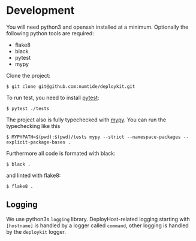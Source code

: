 # Development

You will need python3 and openssh installed at a minimum.
Optionally the following python tools are required:

- flake8
- black
- pytest
- mypy

Clone the project:

```console
$ git clone git@github.com:numtide/deploykit.git
```

To run test, you need to install [pytest](https://pytest.org):

```console
$ pytest ./tests
```

The project also is fully typechecked with [mypy](http://www.mypy-lang.org/).
You can run the typechecking like this

```console
$ MYPYPATH=$(pwd):$(pwd)/tests mypy --strict --namespace-packages --explicit-package-bases .
```

Furthermore all code is formated with black:

```console
$ black .
```

and linted with flake8:

```console
$ flake8 .
```

## Logging

We use python3s `logging` library. 
DeployHost-related logging starting with `[hostname]` is handled by a logger called `command`, other logging is handled by the `deploykit` logger.
